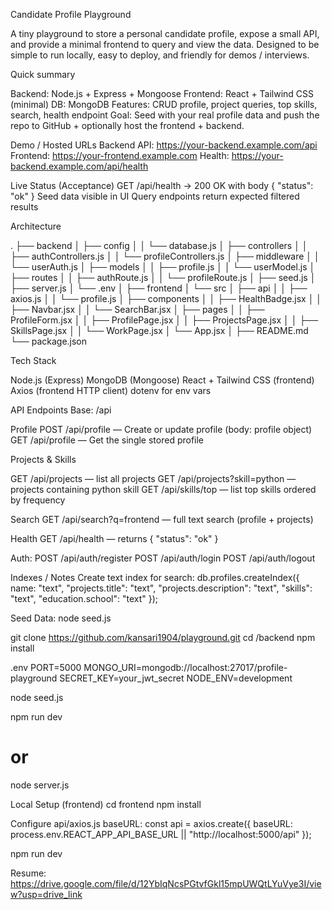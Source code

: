 Candidate Profile Playground

A tiny playground to store a personal candidate profile, expose a small API, and provide a minimal frontend to query and view the data.
Designed to be simple to run locally, easy to deploy, and friendly for demos / interviews.

Quick summary

Backend: Node.js + Express + Mongoose
Frontend: React + Tailwind CSS (minimal)
DB: MongoDB
Features: CRUD profile, project queries, top skills, search, health endpoint
Goal: Seed with your real profile data and push the repo to GitHub + optionally host the frontend + backend.

Demo / Hosted URLs
Backend API: https://your-backend.example.com/api
Frontend: https://your-frontend.example.com
Health: https://your-backend.example.com/api/health

Live Status (Acceptance)
GET /api/health → 200 OK with body { "status": "ok" }
Seed data visible in UI
Query endpoints return expected filtered results

Architecture

.
├── backend
│   ├── config
│   │   └── database.js
│   ├── controllers
│   │   ├── authControllers.js
│   │   └── profileControllers.js
│   ├── middleware
│   │   └── userAuth.js
│   ├── models
│   │   ├── profile.js
│   │   └── userModel.js
│   ├── routes
│   │   ├── authRoute.js
│   │   └── profileRoute.js
│   ├── seed.js
│   ├── server.js
│   └── .env
│
├── frontend
│   └── src
│       ├── api
│       │   ├── axios.js
│       │   └── profile.js
│       ├── components
│       │   ├── HealthBadge.jsx
│       │   ├── Navbar.jsx
│       │   └── SearchBar.jsx
│       ├── pages
│       │   ├── ProfileForm.jsx
│       │   ├── ProfilePage.jsx
│       │   ├── ProjectsPage.jsx
│       │   ├── SkillsPage.jsx
│       │   └── WorkPage.jsx
│       └── App.jsx
│
├── README.md
└── package.json

Tech Stack

Node.js (Express)
MongoDB (Mongoose)
React + Tailwind CSS (frontend)
Axios (frontend HTTP client)
dotenv for env vars

API Endpoints
Base: /api

Profile
POST /api/profile — Create or update profile (body: profile object)
GET /api/profile — Get the single stored profile


Projects & Skills

GET /api/projects — list all projects
GET /api/projects?skill=python — projects containing python skill
GET /api/skills/top — list top skills ordered by frequency

Search
GET /api/search?q=frontend — full text search (profile + projects)

Health
GET /api/health — returns { "status": "ok" }

Auth:
POST /api/auth/register
POST /api/auth/login
POST /api/auth/logout

Indexes / Notes
Create text index for search:
db.profiles.createIndex({
  name: "text",
  "projects.title": "text",
  "projects.description": "text",
  "skills": "text",
  "education.school": "text"
});

Seed Data:
node seed.js

git clone https://github.com/kansari1904/playground.git
cd /backend
npm install

.env
PORT=5000
MONGO_URI=mongodb://localhost:27017/profile-playground
SECRET_KEY=your_jwt_secret
NODE_ENV=development

node seed.js

npm run dev
# or
node server.js


Local Setup (frontend)
cd frontend
npm install

Configure api/axios.js baseURL:
const api = axios.create({
  baseURL: process.env.REACT_APP_API_BASE_URL || "http://localhost:5000/api"
});

npm run dev

Resume: https://drive.google.com/file/d/12YbIqNcsPGtvfGkl15mpUWQtLYuVye3I/view?usp=drive_link














